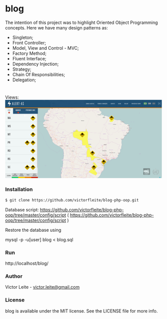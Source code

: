 # blog
The intention of this project was to highlight Oriented Object Programming concepts.
Here we have many design patterns as:

- Singleton;
- Front Controller;
- Model, View and Control - MVC;
- Factory Method;
- Fluent Interface;
- Dependency Injection;
- Strategy;
- Chain Of Responsibilities;
- Delegation;

# 
Views:
![](https://github.com/victorfleite/alertmanager/blob/master/assets/imgs/alertas_tela_2.png)

### Installation

```sh
$ git clone https://github.com/victorfleite/blog-php-oop.git
```

Database script: https://github.com/victorfleite/blog-php-oop/tree/master/config/script ( https://github.com/victorfleite/blog-php-oop/tree/master/config/script )

Restore the database using

mysql -p -u[user] blog < blog.sql


### Run
http://localhost/blog/


### Author
Victor Leite - <victor.leite@gmail.com> 

### License
blog is available under the MIT license. See the LICENSE file for more info.